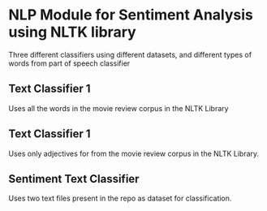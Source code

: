 # NLP Module for Sentiment Analysis using NLTK library
Three different classifiers using different datasets, and different types of words from part of speech classifier

## Text Classifier 1
Uses all the words in the movie review corpus in the NLTK Library

## Text Classifier 1
Uses only adjectives for from the movie review corpus in the NLTK Library.

## Sentiment Text Classifier 
Uses two text files present in the repo as dataset for classification.
